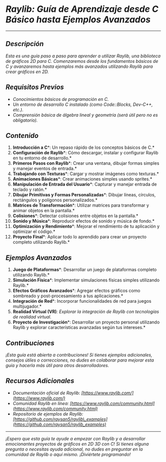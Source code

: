 <!-- Autor: Daniel Benjamin Perez Morales -->
<!-- GitHub: https://github.com/DanielPerezMoralesDev13 -->
<!-- Correo electrónico: danielperezdev@proton.me -->
# ***Raylib: Guía de Aprendizaje desde C Básico hasta Ejemplos Avanzados***

---

## ***Descripción***

*Esta es una guía paso a paso para aprender a utilizar Raylib, una biblioteca de gráficos 2D para C. Comenzaremos desde los fundamentos básicos de C y avanzaremos hasta ejemplos más avanzados utilizando Raylib para crear gráficos en 2D.*

## ***Requisitos Previos***

- *Conocimientos básicos de programación en C.*
- *Un entorno de desarrollo C instalado (como Code::Blocks, Dev-C++, etc.).*
- *Comprensión básica de álgebra lineal y geometría (será útil pero no es obligatorio).*

## ***Contenido***

1. **Introducción a C***: Un repaso rápido de los conceptos básicos de C.*
2. **Configuración de Raylib***: Cómo descargar, instalar y configurar Raylib en tu entorno de desarrollo.*
3. **Primeros Pasos con Raylib***: Crear una ventana, dibujar formas simples y manejar eventos de entrada.*
4. **Trabajando con Texturas***: Cargar y mostrar imágenes como texturas.*
5. **Animaciones Básicas***: Crear animaciones simples usando sprites.*
6. **Manipulación de Entrada del Usuario***: Capturar y manejar entrada de teclado y ratón.*
7. **Dibujar Primitivas y Formas Personalizadas***: Dibujar líneas, círculos, rectángulos y polígonos personalizados.*
8. **Matrices de Transformación***: Utilizar matrices para transformar y animar objetos en la pantalla.*
9. **Colisiones***: Detectar colisiones entre objetos en la pantalla.*
10. **Sonido y Música***: Reproducir efectos de sonido y música de fondo.*
11. **Optimización y Rendimiento***: Mejorar el rendimiento de tu aplicación y optimizar el código.*
12. **Proyecto Final***: Aplicar todo lo aprendido para crear un proyecto completo utilizando Raylib.*

## ***Ejemplos Avanzados***

1. **Juego de Plataformas***: Desarrollar un juego de plataformas completo utilizando Raylib.*
2. **Simulación Física***: Implementar simulaciones físicas simples utilizando Raylib.*
3. **Efectos Gráficos Avanzados***: Agregar efectos gráficos como sombreado y post-procesamiento a tus aplicaciones.*
4. **Integración de Red***: Incorporar funcionalidades de red para juegos multijugador.*
5. **Realidad Virtual (VR)***: Explorar la integración de Raylib con tecnologías de realidad virtual.*
6. **Proyecto de Investigación***: Desarrollar un proyecto personal utilizando Raylib y explorar características avanzadas según tus intereses.*

## ***Contribuciones***

*¡Esta guía está abierta a contribuciones! Si tienes ejemplos adicionales, consejos útiles o correcciones, no dudes en colaborar para mejorar esta guía y hacerla más útil para otros desarrolladores.*

## ***Recursos Adicionales***

- *Documentación oficial de Raylib: [https://www.raylib.com/](https://www.raylib.com/)*
- *Comunidad Raylib en línea: [https://www.raylib.com/community.html](https://www.raylib.com/community.html)*
- *Repositorio de ejemplos de Raylib: [https://github.com/raysan5/raylib\_examples](https://github.com/raysan5/raylib_examples)*

---

*¡Espero que esta guía te ayude a empezar con Raylib y a desarrollar emocionantes proyectos de gráficos en 2D 3D con C! Si tienes alguna pregunta o necesitas ayuda adicional, no dudes en preguntar en la comunidad de Raylib o aquí mismo. ¡Diviértete programando!*
